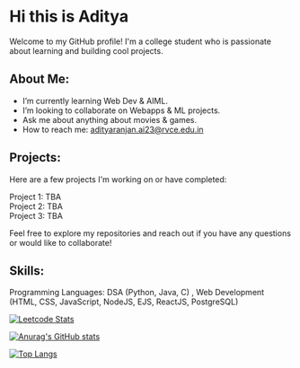 # Hi this is Aditya

Welcome to my GitHub profile! I'm a college student who is passionate about learning and building cool projects.

## About Me:

* I’m currently learning Web Dev & AIML.
* I’m looking to collaborate on Webapps & ML projects.
* Ask me about anything about movies & games.
* How to reach me: adityaranjan.ai23@rvce.edu.in

## Projects:

Here are a few projects I'm working on or have completed:

Project 1: TBA                                    
Project 2: TBA                                       
Project 3: TBA                             

Feel free to explore my repositories and reach out if you have any questions or would like to collaborate!

## Skills:

Programming Languages: DSA (Python, Java, C) , Web Development (HTML, CSS, JavaScript, NodeJS, EJS, ReactJS, PostgreSQL)

[![Leetcode Stats](https://leetcard.jacoblin.cool/Totally_Inane)](https://leetcode.com/u/Totally_Inane/)

[![Anurag's GitHub stats](https://github-readme-stats.vercel.app/api?username=aditya-ranjan1234&show_icons=true&theme=radical&card_width=500)](https://github.com/anuraghazra/github-readme-stats&show_icons=true)

[![Top Langs](https://github-readme-stats.vercel.app/api/top-langs/?username=aditya-ranjan1234&langs_count=15&theme=radical&card_width=500)](https://github.com/anuraghazra/github-readme-stats)
